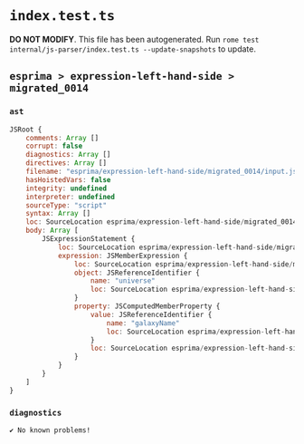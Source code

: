 # `index.test.ts`

**DO NOT MODIFY**. This file has been autogenerated. Run `rome test internal/js-parser/index.test.ts --update-snapshots` to update.

## `esprima > expression-left-hand-side > migrated_0014`

### `ast`

```javascript
JSRoot {
	comments: Array []
	corrupt: false
	diagnostics: Array []
	directives: Array []
	filename: "esprima/expression-left-hand-side/migrated_0014/input.js"
	hasHoistedVars: false
	integrity: undefined
	interpreter: undefined
	sourceType: "script"
	syntax: Array []
	loc: SourceLocation esprima/expression-left-hand-side/migrated_0014/input.js 1:0-2:0
	body: Array [
		JSExpressionStatement {
			loc: SourceLocation esprima/expression-left-hand-side/migrated_0014/input.js 1:0-1:20
			expression: JSMemberExpression {
				loc: SourceLocation esprima/expression-left-hand-side/migrated_0014/input.js 1:0-1:20
				object: JSReferenceIdentifier {
					name: "universe"
					loc: SourceLocation esprima/expression-left-hand-side/migrated_0014/input.js 1:0-1:8 (universe)
				}
				property: JSComputedMemberProperty {
					value: JSReferenceIdentifier {
						name: "galaxyName"
						loc: SourceLocation esprima/expression-left-hand-side/migrated_0014/input.js 1:9-1:19 (galaxyName)
					}
					loc: SourceLocation esprima/expression-left-hand-side/migrated_0014/input.js 1:8-1:20
				}
			}
		}
	]
}
```

### `diagnostics`

```
✔ No known problems!

```
